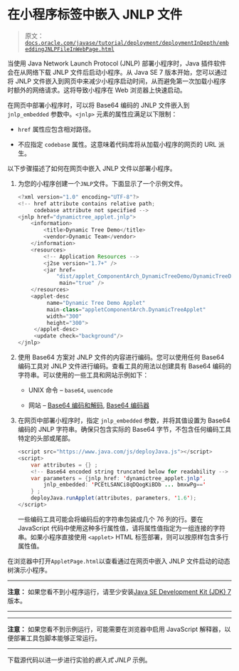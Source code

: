 # 在小程序标签中嵌入 JNLP 文件

> 原文：[`docs.oracle.com/javase/tutorial/deployment/deploymentInDepth/embeddingJNLPFileInWebPage.html`](https://docs.oracle.com/javase/tutorial/deployment/deploymentInDepth/embeddingJNLPFileInWebPage.html)

当使用 Java Network Launch Protocol (JNLP) 部署小程序时，Java 插件软件会在从网络下载 JNLP 文件后启动小程序。从 Java SE 7 版本开始，您可以通过将 JNLP 文件嵌入到网页中来减少小程序启动时间，从而避免第一次加载小程序时额外的网络请求。这将导致小程序在 Web 浏览器上快速启动。

在网页中部署小程序时，可以将 Base64 编码的 JNLP 文件嵌入到 `jnlp_embedded` 参数中。`<jnlp>` 元素的属性应满足以下限制：

+   `href` 属性应包含相对路径。

+   不应指定 `codebase` 属性。这意味着代码库将从加载小程序的网页的 URL 派生。

以下步骤描述了如何在网页中嵌入 JNLP 文件以部署小程序。

1.  为您的小程序创建一个``JNLP``文件。下面显示了一个示例文件。

    ```java
    <?xml version="1.0" encoding="UTF-8"?>
    <!-- href attribute contains relative path;
         codebase attribute not specified -->
    <jnlp href="dynamictree_applet.jnlp">
        <information>
            <title>Dynamic Tree Demo</title>
            <vendor>Dynamic Team</vendor>
        </information>
        <resources>
            <!-- Application Resources -->
            <j2se version="1.7+" />
            <jar href=
                "dist/applet_ComponentArch_DynamicTreeDemo/DynamicTreeDemo.jar" 
                 main="true" />
        </resources>
        <applet-desc 
             name="Dynamic Tree Demo Applet"
             main-class="appletComponentArch.DynamicTreeApplet"
             width="300"
             height="300">
         </applet-desc>
         <update check="background"/>
    </jnlp>

    ```

1.  使用 Base64 方案对 JNLP 文件的内容进行编码。您可以使用任何 Base64 编码工具对 JNLP 文件进行编码。查看工具的用法以创建具有 Base64 编码的字符串。可以使用的一些工具和网站示例如下：

    +   UNIX 命令 – `base64`, `uuencode`

    +   网站 – [Base64 编码和解码](http://base64encode.org/), [Base64 编码器](http://www.opinionatedgeek.com/dotnet/tools/base64encode/)

1.  在网页中部署小程序时，指定 `jnlp_embedded` 参数，并将其值设置为 Base64 编码的 JNLP 字符串。确保只包含实际的 Base64 字节，不包含任何编码工具特定的头部或尾部。

    ```java
    <script src="https://www.java.com/js/deployJava.js"></script>
    <script>
        var attributes = {} ;
        <!-- Base64 encoded string truncated below for readability -->
        var parameters = {jnlp_href: 'dynamictree_applet.jnlp',
            jnlp_embedded: 'PCEtLSANCi8qDQogKiBDb ... bmxwPg=='
        } ;
        deployJava.runApplet(attributes, parameters, '1.6');
    </script>

    ```

    一些编码工具可能会将编码后的字符串包装成几个 76 列的行。要在 JavaScript 代码中使用这种多行属性值，请将属性值指定为一组连接的字符串。如果小程序直接使用 `<applet>` HTML 标签部署，则可以按原样包含多行属性值。

在浏览器中打开``AppletPage.html``以查看通过在网页中嵌入 JNLP 文件启动的动态树演示小程序。

* * *

**注意：** 如果您看不到小程序运行，请至少安装[Java SE Development Kit (JDK) 7](http://www.oracle.com/technetwork/java/javase/downloads/index.html)版本。

* * *

* * *

**注意：** 如果您看不到示例运行，可能需要在浏览器中启用 JavaScript 解释器，以便部署工具包脚本能够正常运行。

* * *

下载源代码以进一步进行实验的*嵌入式 JNLP* 示例。
